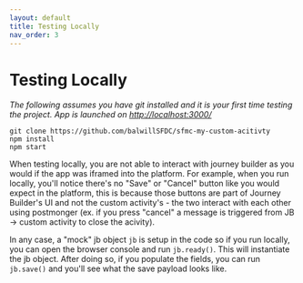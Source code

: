 ```yaml
---
layout: default
title: Testing Locally
nav_order: 3
---
```


# Testing Locally
*The following assumes you have git installed and it is your first time testing the project. App is launched on [http://localhost:3000/](http://localhost:3000/)*
```
git clone https://github.com/balwillSFDC/sfmc-my-custom-acitivty
npm install
npm start
```

When testing locally, you are not able to interact with journey builder as you would if the app was iframed into the platform. For example, when you run locally, you'll notice there's no "Save" or "Cancel" button like you would expect in the platform, this is because those buttons are part of Journey Builder's UI and not the custom activity's - the two interact with each other using postmonger (ex. if you press "cancel" a message is triggered from JB -> custom activity to close the acivity). 

In any case, a "mock" jb object ```jb``` is setup in the code so if you run locally, you can open the browser console and run ```jb.ready()```. This will instantiate the jb object. After doing so, if you populate the fields, you can run ```jb.save()``` and you'll see what the save payload looks like.
